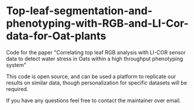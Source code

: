 # Top-leaf-segmentation-and-phenotyping-with-RGB-and-LI-Cor-data-for-Oat-plants
Code for the paper "Correlating top leaf RGB analysis with LI-COR sensor data to detect water stress in Oats within a high throughput phenotyping system"

This code is open source, and can be used a platform to replicate our results on similar data, though personalization for specific datasets will be required.

If you have any questions feel free to contact the maintainer over email.
